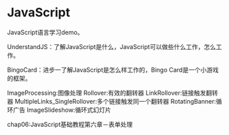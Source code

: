 # JavaScript
JavaScript语言学习demo。

UnderstandJS：了解JavaScript是什么，JavaScript可以做些什么工作，怎么工作。

BingoCard：进步一了解JavaScript是怎么样工作的，Bingo Card是一个小游戏的框架。

ImageProcessing:图像处理
    Rollover:有效的翻转器
    LinkRollover:链接触发翻转器
    MultipleLinks_SingleRollover:多个链接触发同一个翻转器
    RotatingBanner:循环广告
    ImageSlideshow:循环式幻灯片
    
chap06:JavaScript基础教程第六章－表单处理
